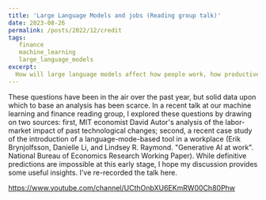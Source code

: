 ```yaml
---
title: 'Large Language Models and jobs (Reading group talk)'
date: 2023-08-26
permalink: /posts/2022/12/credit
tags:
   finance
   machine_learning
   large_language_models
excerpt:
  How will large language models affect how people work, how productive they are, and what kinds of jobs they have? 
---
```

These questions have been in the air over the past year, but solid data upon which to base an analysis has been scarce.  In a recent talk at our machine learning and finance reading group, I explored these questions by drawing on two sources: first, MIT economist David Autor's analysis of the labor-market impact of past technological changes;  second, a recent case study of the introduction of a language-mode-based tool in a workplace (Erik Brynjolfsson, Danielle Li, and Lindsey R. Raymond. "Generative AI at work". National Bureau of Economics Research Working Paper). While definitive predictions are impossible at this early stage, I hope my discussion provides some useful insights.  I've re-recorded the talk here.

https://www.youtube.com/channel/UCthOnbXU6EKmRW00Ch80Phw
